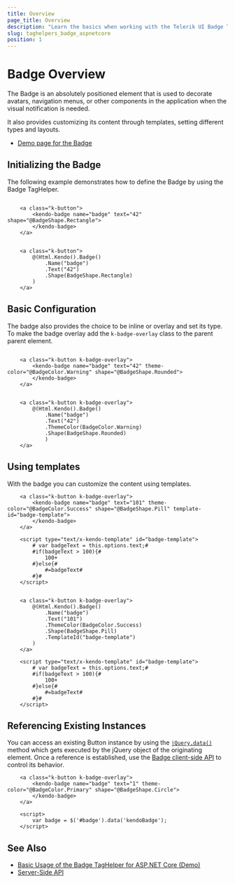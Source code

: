 ```yaml
---
title: Overview
page_title: Overview
description: "Learn the basics when working with the Telerik UI Badge TagHelper for ASP.NET Core."
slug: taghelpers_badge_aspnetcore
position: 1
---
```


# Badge Overview

The Badge is an absolutely positioned element that is used to decorate avatars, navigation menus, or other components in the application when the visual notification is needed.

It also provides customizing its content through templates, setting different types and layouts.

* [Demo page for the Badge](https://demos.telerik.com/aspnet-core/badge/tag_helper)

## Initializing the Badge

The following example demonstrates how to define the Badge by using the Badge TagHelper.

```tagHelper

    <a class="k-button">
        <kendo-badge name="badge" text="42" shape="@BadgeShape.Rectangle">
        </kendo-badge>
    </a>

```
```cshtml

    <a class="k-button">
        @(Html.Kendo().Badge()
            .Name("badge")
            .Text("42")
            .Shape(BadgeShape.Rectangle)
        )
    </a>

```

## Basic Configuration

The badge also provides the choice to be inline or overlay and set its type. To make the badge overlay add the `k-badge-overlay` class to the parent parent element.

```tagHelper

    <a class="k-button k-badge-overlay">
        <kendo-badge name="badge" text="42" theme-color="@BadgeColor.Warning" shape="@BadgeShape.Rounded">
        </kendo-badge>
    </a>

```
```cshtml

    <a class="k-button k-badge-overlay">
        @(Html.Kendo().Badge()
            .Name("badge")
            .Text("42")
            .ThemeColor(BadgeColor.Warning)
            .Shape(BadgeShape.Rounded)
            )
    </a>

```

## Using templates

With the badge you can customize the content using templates.

```tagHelper
    <a class="k-button k-badge-overlay">
        <kendo-badge name="badge" text="101" theme-color="@BadgeColor.Success" shape="@BadgeShape.Pill" template-id="badge-template">
        </kendo-badge>
    </a>

    <script type="text/x-kendo-template" id="badge-template">
        # var badgeText = this.options.text;#
        #if(badgeText > 100){#
            100+
        #}else{#
            #=badgeText#
        #}#
    </script>
```
```cshtml

    <a class="k-button k-badge-overlay">
        @(Html.Kendo().Badge()
            .Name("badge")
            .Text("101")
            .ThemeColor(BadgeColor.Success)
            .Shape(BadgeShape.Pill)
            .TemplateId("badge-template")
        )
    </a>

    <script type="text/x-kendo-template" id="badge-template">
        # var badgeText = this.options.text;#
        #if(badgeText > 100){#
            100+
        #}else{#
            #=badgeText#
        #}#
    </script>

```

## Referencing Existing Instances

You can access an existing Button instance by using the [`jQuery.data()`](https://api.jquery.com/jQuery.data/) method which gets executed by the jQuery object of the originating element. Once a reference is established, use the [Badge client-side API](https://docs.telerik.com/kendo-ui/api/javascript/ui/badge#methods) to control its behavior.

```
    <a class="k-button k-badge-overlay">
        <kendo-badge name="badge" text="1" theme-color="@BadgeColor.Primary" shape="@BadgeShape.Circle">
        </kendo-badge>
    </a>

    <script>
        var badge = $('#badge').data('kendoBadge');
    </script>
```

## See Also

* [Basic Usage of the Badge TagHelper for ASP.NET Core (Demo)](https://demos.telerik.com/aspnet-core/badge/tag_helper)
* [Server-Side API](/api/badge)
